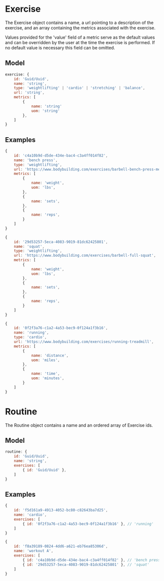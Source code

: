 # Exercise

The Exercise object contains a name, a url pointing to a description of the exercise, and an array containing the metrics associated with the exercise.

Values provided for the 'value' field of a metric serve as the default values and can be overridden by the user at the time the exercise is performed.  If no default value is necessary this field can be omitted.

## Model

```javascript
exercise: {
    id: 'Guid/Uuid',
    name: 'string',
    type: 'weightlifting' | 'cardio' | 'stretching' | 'balance',
    url: 'string',
    metrics: [
        {
            name: 'string'
            uom: 'string'
        },
    ]
}
```

## Examples

```javascript
{ 
    id: 'c4a10b9d-d5de-434e-bac4-c3a4ff014f82',
    name: 'bench press',
    type: 'weightlifting',
    url: 'https://www.bodybuilding.com/exercises/barbell-bench-press-medium-grip',
    metrics: [
        {
            name: 'weight',
            uom: 'lbs',
        },
        {
            name: 'sets',
        },
        {
            name: 'reps',
        }
    ]
}
```

```javascript
{ 
    id: '29d53257-5eca-4083-9019-81dc62425801',
    name: 'squat',
    type: 'weightlifting',
    url: 'https://www.bodybuilding.com/exercises/barbell-full-squat',
    metrics: [
        {
            name: 'weight',
            uom: 'lbs',
        },
        {
            name: 'sets',
        },
        {
            name: 'reps',
        }
    ] 
}
```

```javascript
{ 
    id: '0f2f3a76-c1a2-4a53-bec9-0f124a1f3b16',
    name: 'running',
    type: 'cardio',
    url: 'https://www.bodybuilding.com/exercises/running-treadmill',
    metrics: [
        {
            name: 'distance',
            uom: 'miles',
        },
        {
            name: 'time',
            uom: 'minutes',
        }
    ]
}
```

# Routine

The Routine object contains a name and an ordered array of Exercise ids.

## Model

```javascript
routine: {
    id: 'Guid/Uuid',
    name: 'string',
    exercises: [
        { id: 'Guid/Uuid' },
    ]
}
```

## Examples

```javascript
{
    id: 'f5d161a9-4913-4052-bc80-c82643ba7d25',
    name: 'cardio',
    exercises: [
        { id: '0f2f3a76-c1a2-4a53-bec9-0f124a1f3b16' }, // 'running'
    ]
}
```

```javascript
{
    id: 'f8a39189-0824-4dd6-a621-eb76ea85306d',
    name: 'workout A',
    exercises: [
        { id: 'c4a10b9d-d5de-434e-bac4-c3a4ff014f82' }, // 'bench press'
        { id: '29d53257-5eca-4083-9019-81dc62425801' }, // 'squat'
    ]
}
```